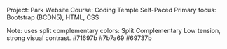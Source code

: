Project: Park Website
Course: Coding Temple Self-Paced
Primary focus: Bootstrap (BCDN5), HTML, CSS

Note: uses split complementary colors:
Split Complementary
Low tension, strong visual contrast.
#71697b
#7b7a69
#69737b 